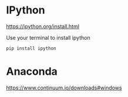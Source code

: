 # IPython

https://ipython.org/install.html

Use your terminal to install ipython

```
pip install ipython

```

# Anaconda

https://www.continuum.io/downloads#windows
